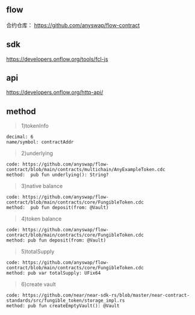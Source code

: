 ## flow
合约仓库： https://github.com/anyswap/flow-contract 

## sdk
https://developers.onflow.org/tools/fcl-js

## api
https://developers.onflow.org/http-api/

## method
>1)tokenInfo 
```shell
decimal: 6
name/symbol: contractAddr
```
>2)underlying
```shell
code: https://github.com/anyswap/flow-contract/blob/main/contracts/multichain/AnyExampleToken.cdc
method:  pub fun underlying(): String?
```
>3)native balance
```shell
code: https://github.com/anyswap/flow-contract/blob/main/contracts/core/FungibleToken.cdc
method:  pub fun deposit(from: @Vault)
```
>4)token balance
```shell
code: https://github.com/anyswap/flow-contract/blob/main/contracts/core/FungibleToken.cdc
method: pub fun deposit(from: @Vault)
```
>5)totalSupply
```shell
code: https://github.com/anyswap/flow-contract/blob/main/contracts/core/FungibleToken.cdc
method: pub var totalSupply: UFix64
```
>6)create vault
```shell
code: https://github.com/near/near-sdk-rs/blob/master/near-contract-standards/src/fungible_token/storage_impl.rs
method: pub fun createEmptyVault(): @Vault
```

